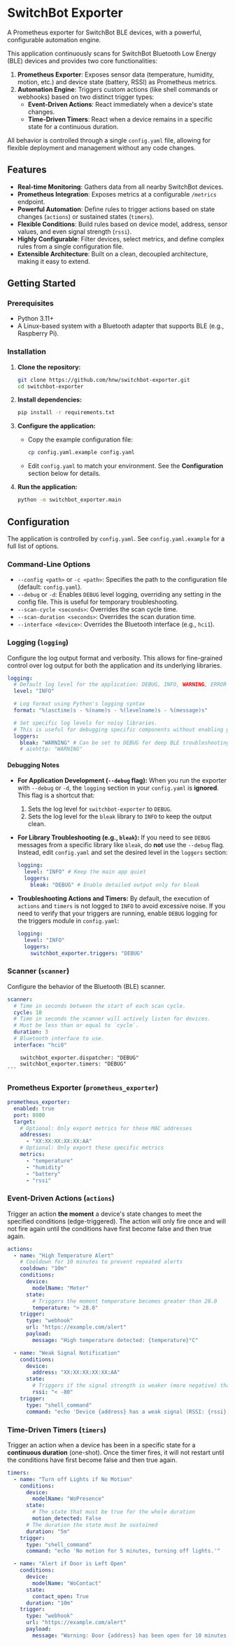 # SwitchBot Exporter

A Prometheus exporter for SwitchBot BLE devices, with a powerful, configurable automation engine.

This application continuously scans for SwitchBot Bluetooth Low Energy (BLE) devices and provides two core functionalities:

1.  **Prometheus Exporter**: Exposes sensor data (temperature, humidity, motion, etc.) and device state (battery, RSSI) as Prometheus metrics.
2.  **Automation Engine**: Triggers custom actions (like shell commands or webhooks) based on two distinct trigger types:
    *   **Event-Driven Actions**: React immediately when a device's state changes.
    *   **Time-Driven Timers**: React when a device remains in a specific state for a continuous duration.

All behavior is controlled through a single `config.yaml` file, allowing for flexible deployment and management without any code changes.

## Features

-   **Real-time Monitoring**: Gathers data from all nearby SwitchBot devices.
-   **Prometheus Integration**: Exposes metrics at a configurable `/metrics` endpoint.
-   **Powerful Automation**: Define rules to trigger actions based on state changes (`actions`) or sustained states (`timers`).
-   **Flexible Conditions**: Build rules based on device model, address, sensor values, and even signal strength (`rssi`).
-   **Highly Configurable**: Filter devices, select metrics, and define complex rules from a single configuration file.
-   **Extensible Architecture**: Built on a clean, decoupled architecture, making it easy to extend.

## Getting Started

### Prerequisites

-   Python 3.11+
-   A Linux-based system with a Bluetooth adapter that supports BLE (e.g., Raspberry Pi).

### Installation

1.  **Clone the repository:**
    ```bash
    git clone https://github.com/hnw/switchbot-exporter.git
    cd switchbot-exporter
    ```

2.  **Install dependencies:**
    ```bash
    pip install -r requirements.txt
    ```

3.  **Configure the application:**
    -   Copy the example configuration file:
        ```bash
        cp config.yaml.example config.yaml
        ```
    -   Edit `config.yaml` to match your environment. See the **Configuration** section below for details.

4.  **Run the application:**
    ```bash
    python -m switchbot_exporter.main
    ```

## Configuration

The application is controlled by `config.yaml`. See `config.yaml.example` for a full list of options.

### Command-Line Options

-   `--config <path>` or `-c <path>`: Specifies the path to the configuration file (default: `config.yaml`).
-   `--debug` or `-d`: Enables `DEBUG` level logging, overriding any setting in the config file. This is useful for temporary troubleshooting.
-   `--scan-cycle <seconds>`: Overrides the scan cycle time.
-   `--scan-duration <seconds>`: Overrides the scan duration time.
-   `--interface <device>`: Overrides the Bluetooth interface (e.g., `hci1`).

### Logging (`logging`)

Configure the log output format and verbosity. This allows for fine-grained control over log output for both the application and its underlying libraries.

```yaml
logging:
  # Default log level for the application: DEBUG, INFO, WARNING, ERROR
  level: "INFO"

  # Log format using Python's logging syntax
  format: "%(asctime)s - %(name)s - %(levelname)s - %(message)s"

  # Set specific log levels for noisy libraries.
  # This is useful for debugging specific components without enabling global debug.
  loggers:
    bleak: "WARNING" # Can be set to DEBUG for deep BLE troubleshooting
    # aiohttp: "WARNING"
```

#### Debugging Notes

-   **For Application Development (`--debug` flag):**
    When you run the exporter with `--debug` or `-d`, the `logging` section in your `config.yaml` is **ignored**. This flag is a shortcut that:
    1.  Sets the log level for `switchbot-exporter` to `DEBUG`.
    2.  Sets the log level for the `bleak` library to `INFO` to keep the output clean.

-   **For Library Troubleshooting (e.g., `bleak`):**
    If you need to see `DEBUG` messages from a specific library like `bleak`, do **not** use the `--debug` flag. Instead, edit `config.yaml` and set the desired level in the `loggers` section:
    ```yaml
    logging:
      level: "INFO" # Keep the main app quiet
      loggers:
        bleak: "DEBUG" # Enable detailed output only for bleak
    ```

-   **Troubleshooting Actions and Timers:**
    By default, the execution of `actions` and `timers` is not logged to `INFO` to avoid excessive noise. If you need to verify that your triggers are running, enable `DEBUG` logging for the triggers module in `config.yaml`:
    ```yaml
    logging:
      level: "INFO"
      loggers:
        switchbot_exporter.triggers: "DEBUG"
    ```

### Scanner (`scanner`)

Configure the behavior of the Bluetooth (BLE) scanner.

```yaml
scanner:
  # Time in seconds between the start of each scan cycle.
  cycle: 10
  # Time in seconds the scanner will actively listen for devices.
  # Must be less than or equal to `cycle`.
  duration: 3
  # Bluetooth interface to use.
  interface: "hci0"
```
        switchbot_exporter.dispatcher: "DEBUG"
        switchbot_exporter.timers: "DEBUG"
    ```

### Prometheus Exporter (`prometheus_exporter`)

```yaml
prometheus_exporter:
  enabled: true
  port: 8000
  target:
    # Optional: Only export metrics for these MAC addresses
    addresses:
      - "XX:XX:XX:XX:XX:AA"
    # Optional: Only export these specific metrics
    metrics:
      - "temperature"
      - "humidity"
      - "battery"
      - "rssi"
```

### Event-Driven Actions (`actions`)

Trigger an action **the moment** a device's state changes to meet the specified conditions (edge-triggered). The action will only fire once and will not fire again until the conditions have first become false and then true again.

```yaml
actions:
  - name: "High Temperature Alert"
    # Cooldown for 10 minutes to prevent repeated alerts
    cooldown: "10m"
    conditions:
      device:
        modelName: "Meter"
      state:
        # Triggers the moment temperature becomes greater than 28.0
        temperature: "> 28.0"
    trigger:
      type: "webhook"
      url: "https://example.com/alert"
      payload:
        message: "High temperature detected: {temperature}°C"

  - name: "Weak Signal Notification"
    conditions:
      device:
        address: "XX:XX:XX:XX:XX:AA"
      state:
        # Triggers if the signal strength is weaker (more negative) than -80 dBm
        rssi: "< -80"
    trigger:
      type: "shell_command"
      command: "echo 'Device {address} has a weak signal (RSSI: {rssi})'"
```

### Time-Driven Timers (`timers`)

Trigger an action when a device has been in a specific state for a **continuous duration** (one-shot). Once the timer fires, it will not restart until the conditions have first become false and then true again.

```yaml
timers:
  - name: "Turn off Lights if No Motion"
    conditions:
      device:
        modelName: "WoPresence"
      state:
        # The state that must be true for the whole duration
        motion_detected: False
      # The duration the state must be sustained
      duration: "5m"
    trigger:
      type: "shell_command"
      command: "echo 'No motion for 5 minutes, turning off lights.'"

  - name: "Alert if Door is Left Open"
    conditions:
      device:
        modelName: "WoContact"
      state:
        contact_open: True
      duration: "10m"
    trigger:
      type: "webhook"
      url: "https://example.com/alert"
      payload:
        message: "Warning: Door {address} has been open for 10 minutes!"
```
